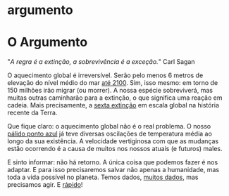 # argumento

# O Argumento

"_A regra é a extinção, a sobrevivência é a exceção._" Carl Sagan

O aquecimento global é irreversível. Serão pelo menos 6 metros de elevação do nível médio do mar [até 2100](https://doi.org/10.1088/1748-9326/11/10/104002). Sim, isso mesmo: em torno de 150 milhões irão migrar (ou morrer). A nossa espécie sobreviverá, mas muitas outras caminharão para a extinção, o que significa uma reação em cadeia. Mais precisamente, a [sexta extinção](https://www.google.com.br/books/edition/The\_Sixth\_Extinction/Ra9RAQAAQBAJ?hl=pt-BR\&gbpv=0) em escala global na história recente da Terra.

Que fique claro: o aquecimento global não é o real problema. O nosso [pálido ponto azul](https://www.google.com.br/books/edition/P%C3%A1lido\_ponto\_azul/-mGiDwAAQBAJ?hl=pt-BR\&gbpv=0) já teve diversas oscilações de temperatura média ao longo da sua existência. A velocidade vertiginosa com que as mudanças estão ocorrendo é a causa de muitos nos nossos atuais (e futuros) males.

E sinto informar: não há retorno. A única coisa que podemos fazer é nos adaptar. E para isso precisaremos salvar não apenas a humanidade, mas toda a vida possível no planeta. Temos dados, [muitos dados](https://data.worldbank.org), mas precisamos agir. E [rápido](https://www.ipcc.ch/sr15/)!
